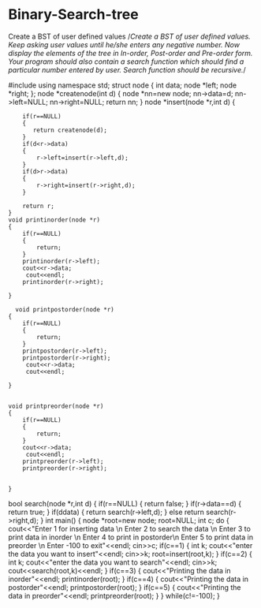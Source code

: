 # Binary-Search-tree
Create a BST of user defined values
/*Create a BST of user defined values. Keep asking user values until he/she enters any negative 
number. Now display the elements of the tree in In-order, Post-order and Pre-order form. Your 
program should also contain a search function which should find a particular number entered by 
user. Search function should be recursive.*/

#include<iostream>
using namespace std;
struct node 
{
    int data;
    node *left;
    node *right;
};
node *createnode(int d)
{
    node *nn=new node;
    nn->data=d;
    nn->left=NULL;
    nn->right=NULL;
    return nn;
}
    node *insert(node *r,int d)
    {
    
        if(r==NULL)
        {
           return createnode(d);
        }
        if(d<r->data)
        {
            r->left=insert(r->left,d);
        }
        if(d>r->data)
        {
            r->right=insert(r->right,d);
        }
        
        return r;
    }
    void printinorder(node *r)
    {
        if(r==NULL)
        {
            return;
        }
        printinorder(r->left);
        cout<<r->data;
         cout<<endl;
        printinorder(r->right);
       
    }
    
      void printpostorder(node *r)
    {
        if(r==NULL)
        {
            return;
        }
        printpostorder(r->left);
        printpostorder(r->right);
         cout<<r->data;
         cout<<endl;
       
    }
    

    void printpreorder(node *r)
    {
        if(r==NULL)
        {
            return;
        }
        cout<<r->data;
         cout<<endl;
        printpreorder(r->left);
        printpreorder(r->right);
         
       
    }
    
bool search(node *r,int d)
{
    if(r==NULL)
    {
     return false;
    }
    if(r->data==d)
    {
      return true;
    }
    if(d<r->data)
    {
        return search(r->left,d);
    }
    else
    return search(r->right,d);
}
int main()
{
    node *root=new node;
    root=NULL;
    int c;
    do 
    {
       cout<<"Enter 1 for inserting data \n Enter 2 to search the data \n Enter 3 to print data in inorder \n Enter 4 to print in postorder\n Enter 5 to print data in preorder \n Enter -100 to exit"<<endl;
       cin>>c;
    if(c==1)
    {
        int k;
        cout<<"enter the data you want to insert"<<endl;
        cin>>k;
        root=insert(root,k);
    }
    if(c==2)
    {
        int k;
    cout<<"enter the data you want to search"<<endl;
    cin>>k;
     cout<<search(root,k)<<endl;
    }
   if(c==3)
   { cout<<"Printing the data in inorder"<<endl;
    printinorder(root);
    }
    if(c==4)
    {
        cout<<"Printing the data in postorder"<<endl;
        printpostorder(root);
    }
    if(c==5)
    {
        cout<<"Printing the data in preorder"<<endl;
        printpreorder(root);
    }
    }
    while(c!=-100);
}
